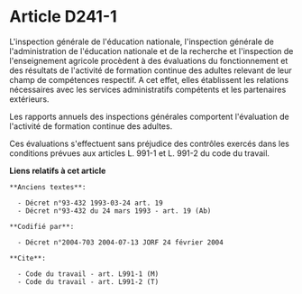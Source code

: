 # Article D241-1

L'inspection générale de l'éducation nationale, l'inspection générale de l'administration de l'éducation nationale et de la
recherche et l'inspection de l'enseignement agricole procèdent à des évaluations du fonctionnement et des résultats de
l'activité de formation continue des adultes relevant de leur champ de compétences respectif. A cet effet, elles établissent
les relations nécessaires avec les services administratifs compétents et les partenaires extérieurs.

Les rapports annuels des inspections générales comportent l'évaluation de l'activité de formation continue des adultes.

Ces évaluations s'effectuent sans préjudice des contrôles exercés dans les conditions prévues aux articles L. 991-1 et L.
991-2 du code du travail.

**Liens relatifs à cet article**

	**Anciens textes**:

	  - Décret n°93-432 1993-03-24 art. 19
	  - Décret n°93-432 du 24 mars 1993 - art. 19 (Ab)

	**Codifié par**:

	  - Décret n°2004-703 2004-07-13 JORF 24 février 2004

	**Cite**:

	  - Code du travail - art. L991-1 (M)
	  - Code du travail - art. L991-2 (T)
